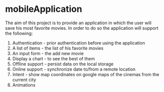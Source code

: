 # mobileApplication

The aim of this project is to provide an application in which the user will save his most favorite movies.
In order to do so the application will support the following:

1. Authentication - prior authentication before using the application
2. A list of items - the list of his favorite movies
3. An input form - the add new movie
4. Display a chart - to see the best of them
5. Offline support - persist data on the local storage
6. Online support - synchronize date to/from a remote location
7. Intent - show map coordinates on google maps of the cinemas from the current city
8. Animations
